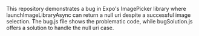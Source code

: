 This repository demonstrates a bug in Expo's ImagePicker library where launchImageLibraryAsync can return a null uri despite a successful image selection. The bug.js file shows the problematic code, while bugSolution.js offers a solution to handle the null uri case.
